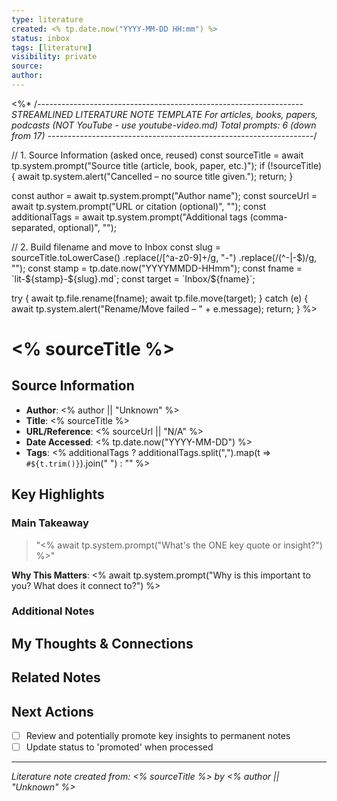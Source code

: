 ```yaml
---
type: literature
created: <% tp.date.now("YYYY-MM-DD HH:mm") %>
status: inbox
tags: [literature]
visibility: private
source: 
author: 
---
```

<%*
/*------------------------------------------------------------------
  STREAMLINED LITERATURE NOTE TEMPLATE
  For articles, books, papers, podcasts (NOT YouTube - use youtube-video.md)
  Total prompts: 6 (down from 17)
------------------------------------------------------------------*/

// 1. Source Information (asked once, reused)
const sourceTitle = await tp.system.prompt("Source title (article, book, paper, etc.)");
if (!sourceTitle) {
  await tp.system.alert("Cancelled – no source title given.");
  return;
}

const author = await tp.system.prompt("Author name");
const sourceUrl = await tp.system.prompt("URL or citation (optional)", "");
const additionalTags = await tp.system.prompt("Additional tags (comma-separated, optional)", "");

// 2. Build filename and move to Inbox
const slug = sourceTitle.toLowerCase()
  .replace(/[^a-z0-9]+/g, "-")
  .replace(/(^-|-$)/g, "");
const stamp = tp.date.now("YYYYMMDD-HHmm");
const fname = `lit-${stamp}-${slug}.md`;
const target = `Inbox/${fname}`;

try {
  await tp.file.rename(fname);
  await tp.file.move(target);
} catch (e) {
  await tp.system.alert("Rename/Move failed – " + e.message);
  return;
}
%>

# <% sourceTitle %>

## Source Information
- **Author**: <% author || "Unknown" %>
- **Title**: <% sourceTitle %>
- **URL/Reference**: <% sourceUrl || "N/A" %>
- **Date Accessed**: <% tp.date.now("YYYY-MM-DD") %>
- **Tags**: <% additionalTags ? additionalTags.split(",").map(t => `#${t.trim()}`).join(" ") : "" %>

## Key Highlights

### Main Takeaway
> "<% await tp.system.prompt("What's the ONE key quote or insight?") %>"

**Why This Matters**: <% await tp.system.prompt("Why is this important to you? What does it connect to?") %>

### Additional Notes
<!-- Add more quotes/highlights as you read -->

## My Thoughts & Connections

<!-- Your synthesis, questions, and connections to existing knowledge -->

## Related Notes
<!-- Add [[wiki-links]] to related notes as you make connections -->

## Next Actions
- [ ] Review and potentially promote key insights to permanent notes
- [ ] Update status to 'promoted' when processed

---
*Literature note created from: <% sourceTitle %> by <% author || "Unknown" %>*
